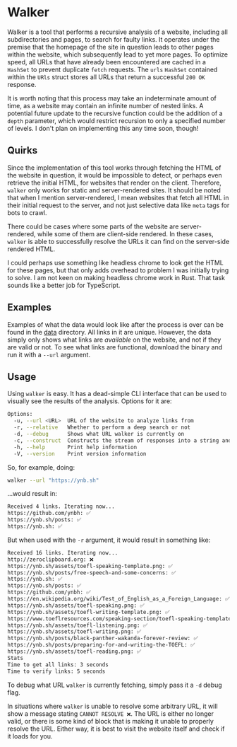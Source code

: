 # Walker

Walker is a tool that performs a recursive analysis of a website, including all subdirectories and pages, to search for faulty links. It operates under the premise that the homepage of the site in question leads to other pages within the website, which subsequently lead to yet more pages. To optimize speed, all URLs that have already been encountered are cached in a `HashSet` to prevent duplicate `fetch` requests. The `urls` `HashSet` contained within the `URls` struct stores all URLs that return a successful `200 OK` response. 

It is worth noting that this process may take an indeterminate amount of time, as a website may contain an infinite number of nested links. A potential future update to the recursive function could be the addition of a `depth` parameter, which would restrict recursion to only a specified number of levels. I don't plan on implementing this any time soon, though!

## Quirks

Since the implementation of this tool works through fetching the HTML of the website in question, it would be impossible to detect, or perhaps even retrieve the initial HTML, for websites that render on the client. Therefore, `walker` only works for static and server-rendered sites. It should be noted that when I mention server-rendered, I mean websites that fetch all HTML in their initial request to the server, and not just selective data like `meta` tags for bots to crawl.

There could be cases where some parts of the website are server-rendered, while some of them are client-side rendered. In these cases, `walker` is able to successfully resolve the URLs it can find on the server-side rendered HTML.

I could perhaps use something like headless chrome to look get the HTML for these pages, but that only adds overhead to problem I was initially trying to solve. I am not keen on making headless chrome work in Rust. That task sounds like a better job for TypeScript.

## Examples

Examples of what the data would look like after the process is over can be found in the [data](/data/) directory. All links in it are unique. However, the data simply only shows what links are _available_ on the website, and not if they are valid or not. To see what links are functional, download the binary and run it with a `--url` argument.

## Usage

Using `walker` is easy. It has a dead-simple CLI interface that can be used to visually see the results of the analysis. Options for it are:

```bash
Options:
  -u, --url <URL>  URL of the website to analyze links from
  -r, --relative   Whether to perform a deep search or not
  -d, --debug      Shows what URL walker is currently on
  -c, --construct  Constructs the stream of responses into a string and copies it to the clipboard
  -h, --help       Print help information
  -V, --version    Print version information
```

So, for example, doing:

```bash
walker --url "https://ynb.sh"
```
...would result in:

```bash
Received 4 links. Iterating now...
https://github.com/ynbh: ✅
https://ynb.sh/posts: ✅
https://ynb.sh: ✅
```

But when used with the `-r` argument, it would result in something like:

```bash
Received 16 links. Iterating now...
http://zeroclipboard.org: ❌
https://ynb.sh/assets/toefl-speaking-template.png: ✅
https://ynb.sh/posts/free-speech-and-some-concerns: ✅
https://ynb.sh: ✅
https://ynb.sh/posts: ✅
https://github.com/ynbh: ✅
https://en.wikipedia.org/wiki/Test_of_English_as_a_Foreign_Language: ✅
https://ynb.sh/assets/toefl-speaking.png: ✅
https://ynb.sh/assets/toefl-writing-template.png: ✅
https://www.toeflresources.com/speaking-section/toefl-speaking-templates: ✅
https://ynb.sh/assets/toefl-listening.png: ✅
https://ynb.sh/assets/toefl-writing.png: ✅
https://ynb.sh/posts/black-panther-wakanda-forever-review: ✅
https://ynb.sh/posts/preparing-for-and-writing-the-TOEFL: ✅
https://ynb.sh/assets/toefl-reading.png: ✅
Stats
Time to get all links: 3 seconds
Time to verify links: 5 seconds
```

To debug what URL `walker` is currently fetching, simply pass it a `-d` debug flag. 

In situations where `walker` is unable to resolve some arbitrary URL, it will show a message stating `CANNOT RESOLVE ❌`. The URL is either no longer valid, or there is some kind of block that is making it unable to properly resolve the URL. Either way, it is best to visit the website itself and check if it loads for you.